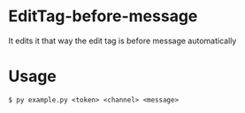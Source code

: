 # EditTag-before-message
It edits it that way the edit tag is before message automatically
# Usage 
``$ py example.py <token> <channel> <message>``
